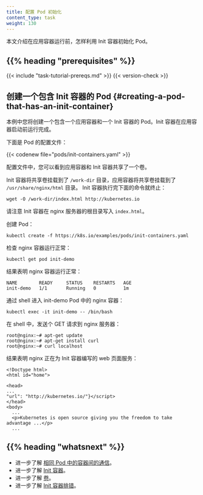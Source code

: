 ```yaml
---
title: 配置 Pod 初始化
content_type: task
weight: 130
---
```


<!--
---
title: Configure Pod Initialization
content_type: task
weight: 130
---
-->

<!-- overview -->
<!--
This page shows how to use an Init Container to initialize a Pod before an
application Container runs.
-->
本文介绍在应用容器运行前，怎样利用 Init 容器初始化 Pod。

## {{% heading "prerequisites" %}}

{{< include "task-tutorial-prereqs.md" >}} {{< version-check >}}

<!-- steps -->

<!--
## Create a Pod that has an Init Container

In this exercise you create a Pod that has one application Container and one
Init Container. The init container runs to completion before the application
container starts.

Here is the configuration file for the Pod:
-->
## 创建一个包含 Init 容器的 Pod  {#creating-a-pod-that-has-an-init-container}

本例中您将创建一个包含一个应用容器和一个 Init 容器的 Pod。Init 容器在应用容器启动前运行完成。

下面是 Pod 的配置文件：

{{< codenew file="pods/init-containers.yaml" >}}

<!--
In the configuration file, you can see that the Pod has a Volume that the init
container and the application container share.

The init container mounts the
shared Volume at `/work-dir`, and the application container mounts the shared
Volume at `/usr/share/nginx/html`. The init container runs the following command
and then terminates:
-->

配置文件中，您可以看到应用容器和 Init 容器共享了一个卷。

Init 容器将共享卷挂载到了 `/work-dir` 目录，应用容器将共享卷挂载到了 `/usr/share/nginx/html` 目录。
Init 容器执行完下面的命令就终止：

    wget -O /work-dir/index.html http://kubernetes.io

<!--
Notice that the init container writes the `index.html` file in the root directory
of the nginx server.

Create the Pod:
-->

请注意 Init 容器在 nginx 服务器的根目录写入 `index.html`。

创建 Pod：

    kubectl create -f https://k8s.io/examples/pods/init-containers.yaml

<!--
Verify that the nginx container is running:
-->

检查 nginx 容器运行正常：

    kubectl get pod init-demo

<!--
The output shows that the nginx container is running:
-->

结果表明 nginx 容器运行正常：

    NAME        READY     STATUS    RESTARTS   AGE
    init-demo   1/1       Running   0          1m

<!--
Get a shell into the nginx container running in the init-demo Pod:
-->

通过 shell 进入 init-demo Pod 中的 nginx 容器：

    kubectl exec -it init-demo -- /bin/bash

<!--
In your shell, send a GET request to the nginx server:
-->

在 shell 中，发送个 GET 请求到 nginx 服务器：

    root@nginx:~# apt-get update
    root@nginx:~# apt-get install curl
    root@nginx:~# curl localhost

<!--
The output shows that nginx is serving the web page that was written by the init container:
-->

结果表明 nginx 正在为 Init 容器编写的 web 页面服务：

    <!Doctype html>
    <html id="home">

    <head>
    ...
    "url": "http://kubernetes.io/"}</script>
    </head>
    <body>
      ...
      <p>Kubernetes is open source giving you the freedom to take advantage ...</p>
      ...



## {{% heading "whatsnext" %}}


<!--
* Learn more about
[communicating between Containers running in the same Pod](/docs/tasks/access-application-cluster/communicate-containers-same-pod-shared-volume/).
* Learn more about [Init Containers](/docs/concepts/workloads/pods/init-containers/).
* Learn more about [Volumes](/docs/concepts/storage/volumes/).
* Learn more about [Debugging Init Containers](/docs/tasks/debug-application-cluster/debug-init-containers/)
-->

* 进一步了解 [相同 Pod 中的容器间的通信](/docs/tasks/access-application-cluster/communicate-containers-same-pod-shared-volume/)。
* 进一步了解 [Init 容器](/docs/concepts/workloads/pods/init-containers/)。
* 进一步了解 [卷](/docs/concepts/storage/volumes/)。
* 进一步了解 [Init 容器排错](/docs/tasks/debug-application-cluster/debug-init-containers/)。




